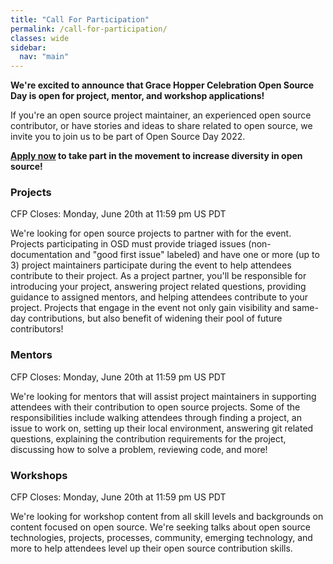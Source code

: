 ```yaml
---
title: "Call For Participation"
permalink: /call-for-participation/
classes: wide
sidebar:
  nav: "main"
---
```


**We're excited to announce that Grace Hopper Celebration Open Source Day is open for project, mentor, and workshop applications!**

If you're an open source project maintainer, an experienced open source contributor, or have stories and ideas to share related to open source, we invite you to join us to be part of Open Source Day 2022.

**[Apply now](https://bit.ly/osd22-cfp) to take part in the movement to increase diversity in open source!**


### Projects

CFP Closes: Monday, June 20th at 11:59 pm US PDT

We're looking for open source projects to partner with for the event. Projects participating in OSD must provide triaged issues (non-documentation and "good first issue" labeled) and have one or more (up to 3) project maintainers participate during the event to help attendees contribute to their project. As a project partner, you'll be responsible for introducing your project, answering project related questions, providing guidance to assigned mentors, and helping attendees contribute to your project. Projects that engage in the event not only gain visibility and same-day contributions, but also benefit of widening their pool of future contributors!

### Mentors

CFP Closes: Monday, June 20th at 11:59 pm US PDT

We're looking for mentors that will assist project maintainers in supporting attendees with their contribution to open source projects. Some of the responsibilities include walking attendees through finding a project, an issue to work on, setting up their local environment, answering git related questions, explaining the contribution requirements for the project, discussing how to solve a problem, reviewing code, and more!

### Workshops

CFP Closes: Monday, June 20th at 11:59 pm US PDT

We're looking for workshop content from all skill levels and backgrounds on content focused on open source. We're seeking talks about open source technologies, projects, processes, community, emerging technology, and more to help attendees level up their open source contribution skills.